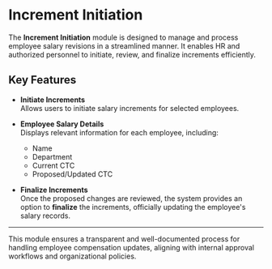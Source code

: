 # Increment Initiation

The **Increment Initiation** module is designed to manage and process employee salary revisions in a streamlined manner. It enables HR and authorized personnel to initiate, review, and finalize increments efficiently.

## Key Features

- **Initiate Increments**  
  Allows users to initiate salary increments for selected employees.

- **Employee Salary Details**  
  Displays relevant information for each employee, including:
  - Name
  - Department
  - Current CTC
  - Proposed/Updated CTC

- **Finalize Increments**  
  Once the proposed changes are reviewed, the system provides an option to **finalize** the increments, officially updating the employee's salary records.

---

This module ensures a transparent and well-documented process for handling employee compensation updates, aligning with internal approval workflows and organizational policies.
